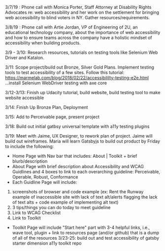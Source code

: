 3/7/19 : Phone call with Monica Porter, Staff Attorney at Disability Rights Advocates re: web accessibility and her work on the settlement for bringing web accessibility to blind voters in NY. Gather resources/requirements. 

3/8/19 : Phone call with Artie Jordan, VP of Engineering of 2U, an educational technology company, about the importance of web accessibility and how to ensure teams across the company have a holistic mindset of accessibility when building products. 

3/9 - 3/10: Research resources, tutorials on testing tools like Selenium Web Driver and Katalon. 

3/11: Scope project/build out Bronze, Silver Gold Plans. Implement testing tools to test accessibility of a few sites. Follow this tutorial: https://marmelab.com/blog/2018/02/22/accessibililty-testing-e2e.html ...install Selenium WebDriver testing with axe core 

3/12-3/13: Finish up Udacity tutorial, build website, build testing tool to make website accessible 

3/14: Finish Up Bronze Plan, Deployment 

3/15: Add to Perceivable page, present project 

3/18: Build out initial gatbsy universal template with a11y testing plugins

3/19: Meet with Jaime, UX Designer, to rework plan of project. Jaime will build out wireframes. Maria will learn Gatsbyjs to build out product by Friday to include the following: 

* Home Page with Nav bar that includes: About | Toolkit + brief blurb/description
* About Page with brief description about Accessibility and WCAG Guidlines and 4 boxes to link to each overarching guideline: Perceivable, Operable, Robust, Conformance 
* Each Guidline Page will include: 
1. screenshots of browser and code example (ex: Rent the Runway example of inaccessible site with lack of text alt/alerts flagging the lack of text alts + code example of implementing alt text)
2. 3 tips/things you can do today to meet guideline
3. Link to WCAG Checklist
4. Link to Toolkit 
* Toolkit Page will include "Start here" part with 3-4 helpful links, i.e., wave tool, plugin + link to resources page (and/or github) that is a dump of all of the resources
3/23-25: build out and test accessibility of gatsby starter dimension a11y toolkit repo 
